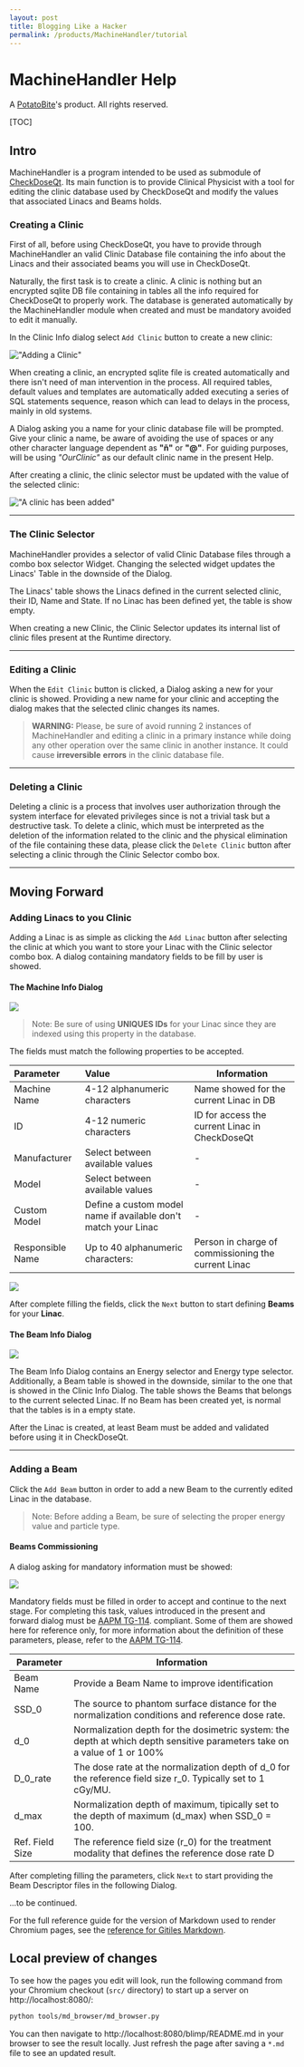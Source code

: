 ```yaml
---
layout: post
title: Blogging Like a Hacker
permalink: /products/MachineHandler/tutorial
---
```

# MachineHandler Help

A [PotatoBite](https://PotatoBite.github.io)'s product. All rights reserved.

[TOC]


## Intro ##

MachineHandler is a program intended to be used as submodule of [CheckDoseQt](http://PotatoBite.github.io/products/CheckDoseQt). Its main function is to provide Clinical Physicist with a tool for editing the clinic database used by CheckDoseQt and modify the values that associated Linacs and Beams holds.


###  Creating a Clinic ###

First of all, before using CheckDoseQt, you have to provide through MachineHandler an valid Clinic Database file containing the info about the Linacs and their associated beams you will use in CheckDoseQt.

Naturally, the first task is to create a clinic. A clinic is nothing but an encrypted sqlite DB file containing in tables all the info required for CheckDoseQt to properly work. The database is generated automatically by the MachineHandler module when created and must be mandatory avoided to edit it manually.

In the Clinic Info dialog select `Add Clinic` button to create a new clinic:

!["Adding a Clinic"](./res/add_clinic.png)

When creating a clinic, an encrypted sqlite file is created automatically and there isn't need of man intervention in the process. All required tables, default values and templates are automatically added executing a series of SQL statements sequence, reason which can lead to delays in the process, mainly in old systems.

A Dialog asking you a name for your clinic database file will be prompted. Give your clinic a name, be aware of avoiding the use of spaces or any other character language dependent as **"ñ"** or **"@"**. For guiding purposes, will be using *"OurClinic"* as our default clinic name in the present Help.

After creating a clinic, the clinic selector must be updated with the value of the selected clinic:

!["A clinic has been added"](./res/added_clinic.png)

----



### The Clinic Selector ###

MachineHandler provides a selector of valid Clinic Database files through a combo box selector Widget. Changing the selected widget updates the Linacs' Table in the downside of the Dialog. 

The Linacs' table shows the Linacs defined in the current selected clinic, their ID, Name and State. If no Linac has been defined yet,  the table is show empty.

When creating a new Clinic, the Clinic Selector updates its internal list of clinic files present at the Runtime directory.

----



### Editing a Clinic ###

When the `Edit Clinic` button is clicked, a Dialog asking a new for your clinic is showed. Providing  a new name for your clinic and accepting the dialog makes that the selected clinic changes its names. 

> **WARNING:** Please, be sure of avoid running 2 instances of MachineHandler and editing a clinic in a primary instance while doing any other operation 	over the same clinic in another instance. It could cause **irreversible** **errors** in the clinic database file.

----



### Deleting a Clinic ###

Deleting a clinic is a process that involves user authorization through the system interface for elevated privileges since is not a trivial task but a destructive task. To delete a clinic, which must be interpreted as the deletion of the information related to the clinic and the physical elimination of the file containing these data, please click the `Delete Clinic` button after selecting a clinic through the Clinic Selector combo box. 

----



## Moving Forward ##



### Adding Linacs to you Clinic ###

Adding a Linac is as simple as clicking the `Add Linac` button after selecting the clinic at which you want to store your Linac with the Clinic selector combo box. A dialog containing mandatory fields to be fill by user is showed. 



#### The Machine Info Dialog ####

![](/home/elekta/Desktop/PotatoBite.github.io/products/MachineHandler/tuto/res/machine_info.png)

> Note: Be sure of using **UNIQUES IDs** for your Linac since they are indexed using this property in the database.



The fields must match the following properties to be accepted.

| Parameter        | Value                                                        | Information                                         |
| :--------------- | :----------------------------------------------------------- | --------------------------------------------------- |
| Machine Name     | 4-12 alphanumeric characters                                 | Name showed for the current Linac in DB             |
| ID               | 4-12 numeric characters                                      | ID for access the current Linac in CheckDoseQt      |
| Manufacturer     | Select between available values                              | -                                                   |
| Model            | Select between available values                              | -                                                   |
| Custom Model     | Define a custom model name if available don't match your Linac | -                                                   |
| Responsible Name | Up to 40 alphanumeric characters:                            | Person in charge of commissioning the current Linac |

![](/home/elekta/Desktop/PotatoBite.github.io/products/MachineHandler/tuto/res/machine_info_2.png)

After complete filling the fields, click the `Next` button to start defining **Beams** for your **Linac**.



#### The Beam Info Dialog ####

![](/home/elekta/Desktop/PotatoBite.github.io/products/MachineHandler/tuto/res/beam_info.png)

The Beam Info Dialog contains an Energy selector and Energy type selector. Additionally, a Beam table is showed in the downside, similar to the one that is showed in the Clinic Info Dialog. The table shows the Beams that belongs to the current selected Linac. If no Beam has been created yet, is normal that the tables is in a empty state.

After the Linac is created, at least Beam must be added and validated before using it in CheckDoseQt. 

----



### Adding a Beam ###

Click the `Add Beam` button in order to add a new Beam to the currently edited Linac in the database.  

>  Note: Before adding a Beam, be sure of selecting the proper energy value and particle type.



#### Beams Commissioning ####

A dialog asking for mandatory information must be showed:

![](/home/elekta/Desktop/PotatoBite.github.io/products/MachineHandler/tuto/res/beam_commissioning.png)

Mandatory fields must be filled in order to accept and continue to the next stage. For completing this task, values introduced in the present and forward dialog must be [AAPM TG-114](https://aapm.onlinelibrary.wiley.com/doi/abs/10.1118/1.3521473). compliant. Some of them are showed here for reference only, for more information about the definition of these parameters, please, refer to the [AAPM TG-114](https://aapm.onlinelibrary.wiley.com/doi/abs/10.1118/1.3521473).



| Parameter       | Information                                                  |
| --------------- | ------------------------------------------------------------ |
| Beam Name       | Provide a Beam Name to improve identification                |
| SSD_0           | The source to phantom surface distance for the normalization conditions and reference dose rate. |
| d_0             | Normalization depth for the dosimetric system: the depth at which depth sensitive parameters take on a value of 1 or 100% |
| D_0_rate        | The dose rate at the normalization depth of d_0 for the reference field size r_0. Typically set to 1 cGy/MU. |
| d_max           | Normalization depth of maximum, tipically set to the depth of maximum (d_max) when SSD_0 = 100. |
| Ref. Field Size | The reference field size (r_0) for the treatment modality that defines the reference dose rate D |

After completing filling the parameters, click `Next` to start providing the Beam Descriptor files in the following Dialog.

...to be continued.



For the full reference guide for the version of Markdown used to render Chromium
pages, see the [reference for Gitiles Markdown][gtref].

## Local preview of changes 

To see how the pages you edit will look, run the following command from your
Chromium checkout (`src/` directory) to start up a server on
http://localhost:8080/:

```bash
python tools/md_browser/md_browser.py
```

You can then navigate to http://localhost:8080/blimp/README.md
in your browser to see the result locally. Just refresh the page after saving
a `*.md` file to see an updated result.

[gtref]: https://gerrit.googlesource.com/gitiles/+/master/Documentation/markdown.md
